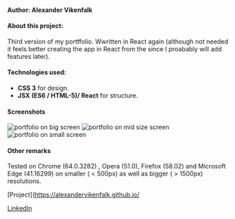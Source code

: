 
#### Author: Alexander Vikenfalk

#### About this project: 
Third version of my portffolio. Wwritten in React again (although not needed it feels better creating the app in React from the since I proabably will add features later).

#### Technologies used: 
* **CSS 3** for design.
* **JSX (ES6 / HTML-5)/ React** for structure.

#### Screenshots ####
![portfolio on big screen](https://user-images.githubusercontent.com/16190870/36989280-87899de6-20a1-11e8-8e18-dca59957c54e.PNG)
![portfolio on mid size screen](https://user-images.githubusercontent.com/16190870/36989278-87333ec4-20a1-11e8-9dd6-b1a4f9194266.PNG)
![portfolio on small screen](https://user-images.githubusercontent.com/16190870/36989279-876c2068-20a1-11e8-8d14-31aafebcf2c7.PNG)

#### Other remarks ####
Tested on Chrome (64.0.3282) , Opera (51.0), Firefox (58.02) and Microsoft Edge (41.16299) on smaller ( < 500px) as well as bigger ( > 1500px) resolutions.

[Project](https://alexandervikenfalk.github.io/

[LinkedIn](https://de.linkedin.com/in/alexander-vikenfalk-6b993b42)
